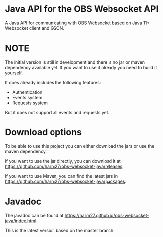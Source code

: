 # Java API for the OBS Websocket API
A Java API for communicating with OBS Websocket based on Java 11+ Websocket client and GSON.

# NOTE
The initial version is still in development and there is no jar or maven dependency available yet. 
If you want to use it already you need to build it yourself. 

It does already includes the following features:
* Authentication
* Events system
* Requests system

But it does not support all events and requests yet. 

# Download options
To be able to use this project you can either download the jars or use the maven dependency. 

If you want to use the jar directly, you can download it at https://github.com/harm27/obs-websocket-java/releases.

If you want to use Maven, you can find the latest jars in https://github.com/harm27/obs-websocket-java/packages. 

# Javadoc
The javadoc can be found at https://harm27.github.io/obs-websocket-java/index.html.

This is the latest version based on the master branch. 
